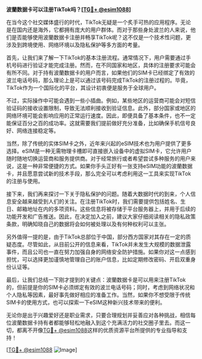 **波蘭数据卡可以注册TikTok吗？[[TG💪+ @esim1088](https://t.me/s/esim1088)]**

在当今这个社交媒体盛行的时代，TikTok无疑是一个炙手可热的应用程序。无论是在国内还是海外，它都拥有庞大的用户群体。而对于那些身处波兰的人来说，他们是否能够使用波蘭数据卡注册并畅享TikTok呢？这不仅是一个技术性问题，更涉及到跨境使用、网络环境以及隐私保护等多方面的考量。

首先，让我们来了解一下TikTok的基本注册流程。通常情况下，用户需要通过手机号码进行验证才能完成注册。然而，在不同国家和地区，具体的注册要求可能会有所不同。对于持有波蘭数据卡的用户而言，如果他们的SIM卡已经绑定了有效的波兰电话号码，那么理论上是可以通过该号码完成TikTok的注册过程的。毕竟，TikTok作为一个国际化的平台，其设计初衷便是服务于全球用户。

不过，实际操作中可能会遇到一些小插曲。例如，某些地区的运营商可能会对短信验证码的接收设置限制，导致无法顺利接收到验证信息。此外，部分国家或地区的网络环境可能会影响应用的正常运行速度。因此，即便具备了基本条件，也不一定能保证百分之百的成功率。这就需要我们提前做好充分准备，比如确保手机信号良好、网络连接稳定等。

当然，除了传统的实体SIM卡之外，近年来兴起的eSIM技术也为用户提供了更多选择。eSIM是一种无需物理卡槽即可直接嵌入设备中的虚拟SIM卡，它允许用户随时随地切换运营商和服务提供商。对于经常旅行或者希望尝试多种服务的用户来说，这是一种非常便捷的方式。如果你手头正好有一张支持eSIM功能的波蘭数据卡，并且愿意尝试新的技术手段，那么完全可以考虑利用这一工具来实现TikTok的注册与使用。

接下来，我们再来探讨一下关于隐私保护的问题。随着大数据时代的到来，个人信息安全越来越受到人们的关注。在注册TikTok时，我们需要提供包括姓名、生日、邮箱地址在内的多项资料。这些信息将被存储于平台服务器上，并用于后续的功能开发和广告推送。因此，在决定加入之前，建议大家仔细阅读相关的隐私政策条款，明确知晓自己的数据将会如何被处理以及有何种权利可以主张。

另外值得一提的是，由于TikTok总部位于中国，部分西方国家对其存在一定的质疑态度。尽管如此，从目前公开的信息来看，TikTok并未发生大规模的数据泄露事件，而且公司也一直在努力加强自身的网络安全防护措施。如果你对这一点感到担忧，可以选择更加谨慎地管理自己的账户信息，比如定期修改密码、开启双重身份认证等。

最后，让我们总结一下刚才提到的关键点：波蘭数据卡是可以用来注册TikTok的，但前提是你的SIM卡必须绑定有效的波兰电话号码；同时，考虑到网络状况和个人隐私等因素，最好事先做好相应的准备工作。当然，如果你不想受限于传统SIM卡的使用方式，也可以探索一下eSIM这种新兴技术带来的便利。

无论你是出于兴趣爱好还是职业需求，只要合理规划并妥善应对各种挑战，相信每位波蘭数据卡持有者都能够轻松地融入到这个充满活力的社交圈子里去。而这一切，都离不开像[TG💪+ @esim1088](https://t.me/s/esim1088)这样的优质资源平台所提供的专业指导和支持！

[[TG💪+ @esim1088](https://t.me/s/esim1088) ![Image](https://i.postimg.cc/4NQfJmqS/Snipaste-2025-05-13-00-14-12.png)]